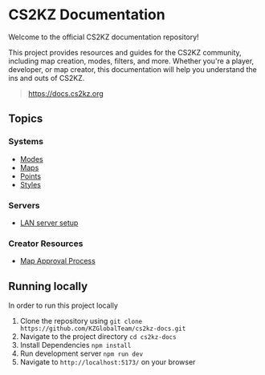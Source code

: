 # CS2KZ Documentation

Welcome to the official CS2KZ documentation repository! 

This project provides resources and guides for the CS2KZ community, including map creation, modes, filters, 
and more. Whether you're a player, developer, or map creator, this documentation will help you understand the ins and outs of CS2KZ.

> https://docs.cs2kz.org

## Topics

### Systems

- [Modes](./docs/systems/modes.md)
- [Maps](./docs/systems/maps.md)
- [Points](./docs/systems/points.md)
- [Styles](./docs/systems/styles.md)

### Servers

- [LAN server setup](./docs/servers/lan)

### Creator Resources

- [Map Approval Process](./docs/mapping/approval.md)

## Running locally

In order to run this project locally

1. Clone the repository using `git clone https://github.com/KZGlobalTeam/cs2kz-docs.git`
2. Navigate to the project directory `cd cs2kz-docs`
3. Install Dependencies `npm install`
4. Run development server `npm run dev`
5. Navigate to `http://localhost:5173/` on your browser
